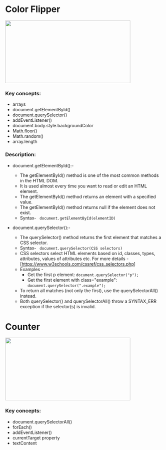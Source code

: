 # Color Flipper
<img src="https://github.com/jhanvi2903/vanilla-javascript-projects/assets/70269514/0334e299-b083-4eb5-803c-4fb64b8135ea" width="400" height="200">

### Key concepts:
* arrays
* document.getElementById()
* document.querySelector()
* addEventListener()
* document.body.style.backgroundColor
* Math.floor()
* Math.random()
* array.length

### Description:
* document.getElementById():-
  * The getElementById() method is one of the most common methods in the HTML DOM.
  * It is used almost every time you want to read or edit an HTML element.
  * The getElementById() method returns an element with a specified value.
  * The getElementById() method returns null if the element does not exist.
  * Syntax- ``` document.getElementById(elementID)```
 
* document.querySelector():-
   * The querySelector() method returns the first element that matches a CSS selector.
   * Syntax- ``` document.querySelector(CSS selectors)```
   * CSS selectors select HTML elements based on id, classes, types, attributes, values of attributes etc. For more details -[https://www.w3schools.com/cssref/css_selectors.php]
   * Examples -
      * Get the first p element: ```document.querySelector("p"); ```
      * Get the first element with class="example": ```document.querySelector(".example"); ```
   * To return all matches (not only the first), use the querySelectorAll() instead.
   * Both querySelector() and querySelectorAll() throw a SYNTAX_ERR exception if the selector(s) is invalid.
   



# Counter
<img src="https://github.com/jhanvi2903/vanilla-javascript-projects/assets/70269514/ce1728df-498f-4e96-8c5f-d0e1f184f9e6" width="400" height="200">

### Key concepts:
* document.querySelectorAll()
* forEach()
* addEventListener()
* currentTarget property
* textContent


